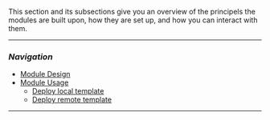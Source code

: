 This section and its subsections give you an overview of the principels the modules are built upon, how they are set up, and how you can interact with them.

---
### _Navigation_
- [Module Design](./ModulesDesign)
- [Module Usage](./ModulesUsage)
  - [Deploy local template](./ModulesUsage#Deploy-local-template)
  - [Deploy remote template](./ModulesUsage#Deploy-remote-template)
---
